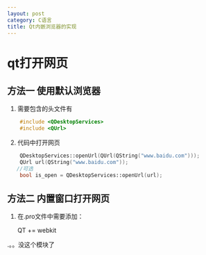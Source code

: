 ```yaml
---
layout: post
category: C语言
title: Qt内嵌浏览器的实现
---
```


# qt打开网页

## 方法一 使用默认浏览器

1. 需要包含的头文件有
```c++
    #include <QDesktopServices>
    #include <QUrl> 
```

2. 代码中打开网页
```c++
    QDesktopServices::openUrl(QUrl(QString("www.baidu.com")));
    QUrl url(QString("www.baidu.com"));
   //可选
    bool is_open = QDesktopServices::openUrl(url);
```

## 方法二 内置窗口打开网页
1. 在.pro文件中需要添加：

     QT += webkit

.。。没这个模块了